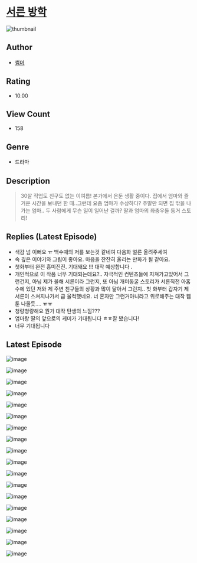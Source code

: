 # [서른 방학](https://comic.naver.com/bestChallenge/list?titleId=810226)
![thumbnail](https://image-comic.pstatic.net/user_contents_data/challenge_comic/2023/05/23/366829/upload_4122255327468152118_480x623.jpeg)

## Author
- [썸머](https://comic.naver.com/artistTitle?id=366829)

## Rating
- 10.00

## View Count
- 158

## Genre
- 드라마

## Description
> 30살 직업도 친구도 없는 이여름! 본가에서 은둔 생활 중이다. 집에서 엄마와 즐거운 시간을 보내던 한 때..그런데 요즘 엄마가 수상하다? 주말만 되면 집 밖을 나가는 엄마.. 두 사람에게 무슨 일이 일어난 걸까? 딸과 엄마의 좌충우돌 동거 스토리!

## Replies (Latest Episode)
- 색감 넘 이뻐요 ㅠ 백수때의 저를 보는것 같네여 다음화 얼른 올려주세여
- 속 깊은 이야기와 그림이 좋아요. 마음을 잔잔히 울리는 만화가 될 같아요.
- 첫화부터 완전 흥미진진. 기대돼요 !!! 대작 예상합니다 .
- 개인적으로 이 작품 너무 기대되는데요?.. 자극적인 컨텐츠들에 지쳐가고있어서 그런건지, 아님 제가 올해 서른이라 그런지, 또 아님 개미동굴 스토리가 서른직전 아홉수에 있던 저와 제 주변 친구들의 상황과 많이 닮아서 그런지.. 첫 화부터 갑자기 제 서른이 스쳐지나가서 급 울컥했네요. 너 혼자만 그런거아니라고 위로해주는 대작 웹툰 나올듯.... ㅠㅠ
- 청량청량해요 뭔가 대작 탄생의 느낌???
- 엄마랑 딸의 앞으로의 케미가 기대됩니다 ㅎㅎ잘 봤습니다!
- 너무 기대됩니다

## Latest Episode
![image](https://image-comic.pstatic.net/user_contents_data/challenge_comic/2023/05/23/366829/upload_3979323024958830137.jpeg)

![image](https://image-comic.pstatic.net/user_contents_data/challenge_comic/2023/05/23/366829/upload_7017001171222356835.jpeg)

![image](https://image-comic.pstatic.net/user_contents_data/challenge_comic/2023/05/23/366829/upload_7161345947532878645.jpeg)

![image](https://image-comic.pstatic.net/user_contents_data/challenge_comic/2023/05/23/366829/upload_3617343117649600868.jpeg)

![image](https://image-comic.pstatic.net/user_contents_data/challenge_comic/2023/05/23/366829/upload_3558181694688343603.jpeg)

![image](https://image-comic.pstatic.net/user_contents_data/challenge_comic/2023/05/23/366829/upload_7221861074657884518.jpeg)

![image](https://image-comic.pstatic.net/user_contents_data/challenge_comic/2023/05/23/366829/upload_7305462229967004514.jpeg)

![image](https://image-comic.pstatic.net/user_contents_data/challenge_comic/2023/05/23/366829/upload_7075774255235871792.jpeg)

![image](https://image-comic.pstatic.net/user_contents_data/challenge_comic/2023/05/23/366829/upload_7161346161456330039.jpeg)

![image](https://image-comic.pstatic.net/user_contents_data/challenge_comic/2023/05/23/366829/upload_4136054212137269305.jpeg)

![image](https://image-comic.pstatic.net/user_contents_data/challenge_comic/2023/05/23/366829/upload_3703702951897030967.jpeg)

![image](https://image-comic.pstatic.net/user_contents_data/challenge_comic/2023/05/23/366829/upload_7221913657089876536.jpeg)

![image](https://image-comic.pstatic.net/user_contents_data/challenge_comic/2023/05/23/366829/upload_7219377101749695284.jpeg)

![image](https://image-comic.pstatic.net/user_contents_data/challenge_comic/2023/05/23/366829/upload_7377847504357176371.jpeg)

![image](https://image-comic.pstatic.net/user_contents_data/challenge_comic/2023/05/23/366829/upload_3545795494304376161.jpeg)

![image](https://image-comic.pstatic.net/user_contents_data/challenge_comic/2023/05/23/366829/upload_3617295614539345974.jpeg)

![image](https://image-comic.pstatic.net/user_contents_data/challenge_comic/2023/05/23/366829/upload_3834588821248435045.jpeg)

![image](https://image-comic.pstatic.net/user_contents_data/challenge_comic/2023/05/23/366829/upload_7306580648932749880.jpeg)
